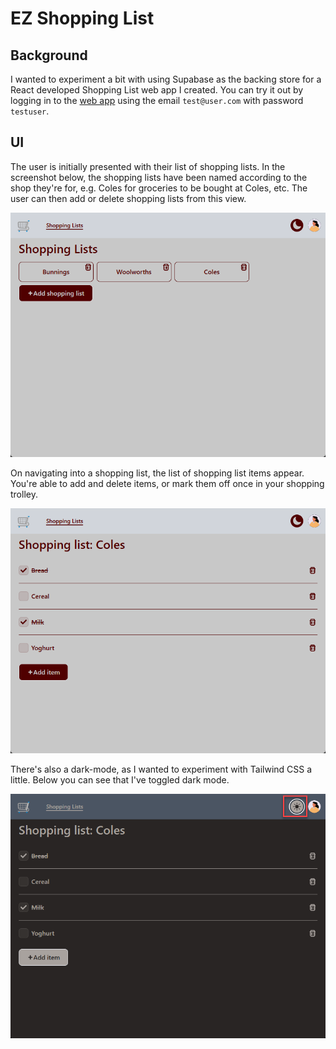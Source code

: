 # EZ Shopping List

## Background

I wanted to experiment a bit with using Supabase as the backing store for a React developed Shopping List web app I created. You can try it out by logging in to the [web app](https://ez-shopping-list.vercel.app/) using the email `test@user.com` with password `testuser`.

## UI

The user is initially presented with their list of shopping lists. In the screenshot below, the shopping lists have been named according to the shop they're for, e.g. Coles for groceries to be bought at Coles, etc. The user can then add or delete shopping lists from this view.

![Shopping lists](./assets/images/shopping-list.png)

On navigating into a shopping list, the list of shopping list items appear. You're able to add and delete items, or mark them off once in your shopping trolley.

![Shopping list items](./assets/images/shopping-list-items.png)

There's also a dark-mode, as I wanted to experiment with Tailwind CSS a little. Below you can see that I've toggled dark mode.

![Dark mode](./assets/images/dark-mode.png)
